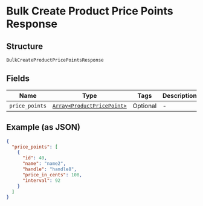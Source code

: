
# Bulk Create Product Price Points Response

## Structure

`BulkCreateProductPricePointsResponse`

## Fields

| Name | Type | Tags | Description |
|  --- | --- | --- | --- |
| `price_points` | [`Array<ProductPricePoint>`](../../doc/models/product-price-point.md) | Optional | - |

## Example (as JSON)

```json
{
  "price_points": [
    {
      "id": 40,
      "name": "name2",
      "handle": "handle8",
      "price_in_cents": 108,
      "interval": 92
    }
  ]
}
```

